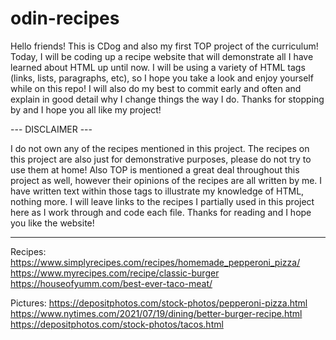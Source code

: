 # odin-recipes

Hello friends! This is CDog and also my first TOP project of the curriculum! Today, I will be coding up a recipe website that will demonstrate all I have learned about HTML up until now. I will be using a variety of HTML tags (links, lists, paragraphs, etc), so I hope you take a look and enjoy yourself while on this repo! I will also do my best to commit early and often and explain in good detail why I change things the way I do. Thanks for stopping by and I hope you all like my project!


--- DISCLAIMER ---

I do not own any of the recipes mentioned in this project. The recipes on this project are also just for demonstrative purposes, please do not try to use them at home! Also TOP is mentioned a great deal throughout this project as well, however their opinions of the recipes are all written by me. I have written text within those tags to illustrate my knowledge of HTML, nothing more. I will leave links to the recipes I partially used in this project here as I work through and code each file. Thanks for reading and I hope you like the website!

------------------

Recipes:
https://www.simplyrecipes.com/recipes/homemade_pepperoni_pizza/
https://www.myrecipes.com/recipe/classic-burger
https://houseofyumm.com/best-ever-taco-meat/

Pictures:
https://depositphotos.com/stock-photos/pepperoni-pizza.html
https://www.nytimes.com/2021/07/19/dining/better-burger-recipe.html
https://depositphotos.com/stock-photos/tacos.html
